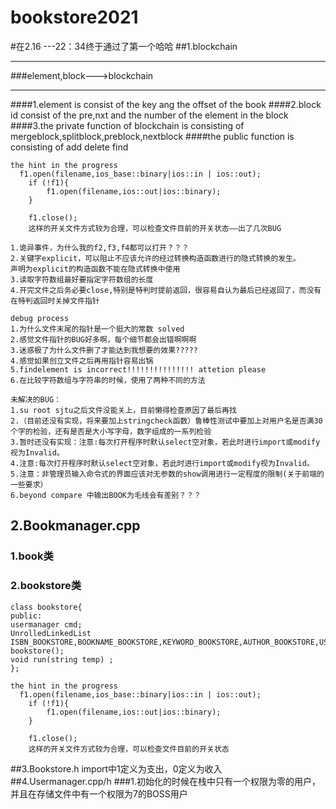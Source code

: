 # bookstore2021
#在2.16 ---22：34终于通过了第一个哈哈
##1.blockchain
***
###element,block--->blockchain
***
####1.element is consist of the key ang the offset of the book
####2.block id consist of the pre,nxt and the number of the element in the block
####3.the private function of blockchain is consisting of mergeblock,splitblock,preblock,nextblock
####the public function is consisting of add delete find
```
the hint in the progress
  f1.open(filename,ios_base::binary|ios::in | ios::out);
    if (!f1){
        f1.open(filename,ios::out|ios::binary);
    }

    f1.close();
    这样的开关文件方式较为合理，可以检查文件目前的开关状态——出了几次BUG
```
```
1.诡异事件，为什么我的f2,f3,f4都可以打开？？？
2.关键字explicit，可以阻止不应该允许的经过转换构造函数进行的隐式转换的发生。
声明为explicit的构造函数不能在隐式转换中使用
3.读取字符数组最好要指定字符数组的长度
4.开完文件之后务必要close,特别是特判时提前返回，很容易自认为最后已经返回了，而没有在特判返回时关掉文件指针
```
```
debug process
1.为什么文件末尾的指针是一个挺大的常数 solved
2.感觉文件指针的BUG好多啊，每个细节都会出错啊啊啊
3.迷惑极了为什么文件删了才能达到我想要的效果?????
4.感觉如果创立文件之后再用指针容易出锅
5.findelement is incorrect!!!!!!!!!!!!!!! attetion please
6.在比较字符数组与字符串的时候，使用了两种不同的方法
```
```
未解决的BUG：
1.su root sjtu之后文件没能关上，目前懒得检查原因了最后再找
2.（目前还没有实现，将来要加上stringcheck函数）鲁棒性测试中要加上对用户名是否满30个字的检验，还有是否是大小写字母，数字组成的一系列检验
3.暂时还没有实现：注意:每次打开程序时默认select空对象，若此时进行import或modify视为Invalid。
4.注意:每次打开程序时默认select空对象，若此时进行import或modify视为Invalid。
5.注意：非管理员输入命令式的界面应该对无参数的show调用进行一定程度的限制(关于前端的一些要求）
6.beyond compare 中输出BOOK为毛线会有差别？？？
```
## 2.Bookmanager.cpp
### 1.book类
### 2.bookstore类
>
```
class bookstore{
public:
usermanager cmd;
UnrolledLinkedList ISBN_BOOKSTORE,BOOKNAME_BOOKSTORE,KEYWORD_BOOKSTORE,AUTHOR_BOOKSTORE,USERID_BOKKSTORE;
bookstore();
void run(string temp) ;
};
```

```
the hint in the progress
  f1.open(filename,ios_base::binary|ios::in | ios::out);
    if (!f1){
        f1.open(filename,ios::out|ios::binary);
    }

    f1.close();
    这样的开关文件方式较为合理，可以检查文件目前的开关状态
```
##3.Bookstore.h
import中1定义为支出，0定义为收入
##4.Usermanager.cpp/h
###1.初始化的时候在栈中只有一个权限为零的用户，并且在存储文件中有一个权限为7的BOSS用户
